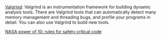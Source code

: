 [Valgrind](https://valgrind.org/): Valgrind is an instrumentation framework for building dynamic analysis tools. There are Valgrind tools that can automatically detect many memory management and threading bugs, and profile your programs in detail. You can also use Valgrind to build new tools.

[NASA power of 10: rules for safety critical code](https://en.wikipedia.org/wiki/The_Power_of_10:_Rules_for_Developing_Safety-Critical_Code)

